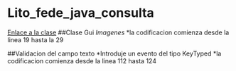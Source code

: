 # Lito_fede_java_consulta
[Enlace a la clase](https://github.com/grimabrepa/Consulta_java_lito_fede/blob/main/src/com/dominio/gui/Gui.java)
##Clase Gui
_Imagenes_
*la codificacion comienza desde la linea 19 hasta la 29

##Validacion del campo texto
*Introduje un evento del tipo KeyTyped
*la codificacion comienza desde la linea 112 hasta 124